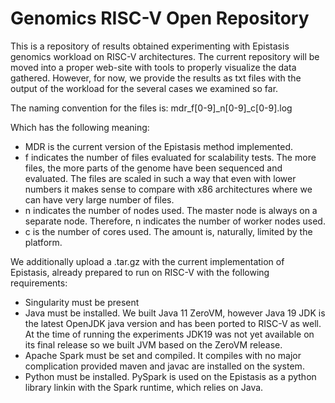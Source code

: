 # Genomics RISC-V Open Repository

This is a repository of results obtained experimenting with Epistasis genomics workload on RISC-V architectures.
The current repository will be moved into a proper web-site with tools to properly visualize the data gathered. However, for now, we provide the results as txt files with the output of the workload for the several cases we examined so far.

The naming convention for the files is:
mdr_f[0-9]_n[0-9]_c[0-9].log

Which has the following meaning:
* MDR is the current version of the Epistasis method implemented.
* f indicates the number of files evaluated for scalability tests. The more files, the more parts of the genome have been sequenced and evaluated. The files are scaled in such a way that even with lower numbers it makes sense to compare with x86 architectures where we can have very large number of files.
* n indicates the number of nodes used. The master node is always on a separate node. Therefore, n indicates the number of worker nodes used.
* c is the number of cores used. The amount is, naturally, limited by the platform.

We additionally upload a .tar.gz with the current implementation of Epistasis, already prepared to run on RISC-V with the following requirements:
* Singularity must be present
* Java must be installed. We built Java 11 ZeroVM, however Java 19 JDK is the latest OpenJDK java version and has been ported to RISC-V as well. At the time of running the experiments JDK19 was not yet available on its final release so we built JVM based on the ZeroVM release.
* Apache Spark must be set and compiled. It compiles with no major complication provided maven and javac are installed on the system.
* Python must be installed. PySpark is used on the Epistasis as a python library linkin with the Spark runtime, which relies on Java. 
